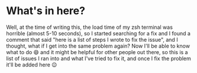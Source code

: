 # What's in here?
Well, at the time of writing this, the load time of my zsh terminal was horrible (almost 5-10 seconds), 
so I started searching for a fix and I found a comment that said "here is a list of steps I wrote to fix the issue",
and I thought, what if I get into the same problem again? Now I'll be able to know what to do 😄 and it might be helpful
for other people out there, so this is a list of issues I ran into and what I've tried to fix it, and once I fix the problem
it'll be added here 😉
